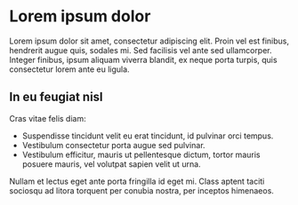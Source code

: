 # Lorem ipsum dolor

Lorem ipsum dolor sit amet, consectetur adipiscing elit. Proin vel est finibus,
hendrerit augue quis, sodales mi. Sed facilisis vel ante sed ullamcorper. Integer
finibus, ipsum aliquam viverra blandit, ex neque porta turpis, quis consectetur lorem
ante eu ligula.

## In eu feugiat nisl

Cras vitae felis diam:

- Suspendisse tincidunt velit eu erat tincidunt, id pulvinar orci tempus.
- Vestibulum consectetur porta augue sed pulvinar.
- Vestibulum efficitur, mauris ut pellentesque dictum, 
  tortor mauris posuere mauris, vel volutpat sapien velit ut urna.

Nullam et lectus eget ante porta fringilla id eget mi.
Class aptent taciti sociosqu ad litora torquent per conubia nostra, per inceptos himenaeos.
